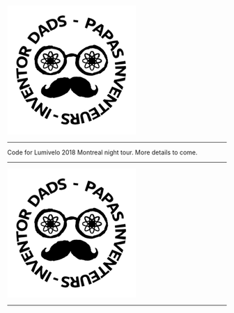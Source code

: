 ![Inventor Dads logo](Logo_Papas_Inventeurs_25mm.png)
***
Code for Lumivelo 2018 Montreal night tour. More details to come.
***
![Inventor Dads logo](Logo_Papas_Inventeurs_25mm.png)
***

